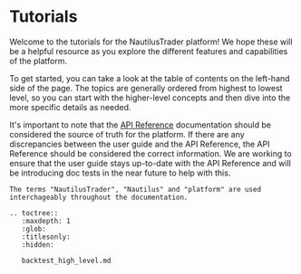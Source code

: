 # Tutorials

Welcome to the tutorials for the NautilusTrader platform! We hope these will be a helpful 
resource as you explore the different features and capabilities of the platform.

To get started, you can take a look at the table of contents on the left-hand side of the page. 
The topics are generally ordered from highest to lowest level, so you can start with the higher-level 
concepts and then dive into the more specific details as needed.

It's important to note that the [API Reference](../api_reference/index.md) documentation should be 
considered the source of truth for the platform. If there are any discrepancies between the user 
guide and the API Reference, the API Reference should be considered the correct information. We are 
working to ensure that the user guide stays up-to-date with the API Reference and will be introducing 
doc tests in the near future to help with this.

```{note}
The terms "NautilusTrader", "Nautilus" and "platform" are used interchageably throughout the documentation.
```

```{eval-rst}
.. toctree::
   :maxdepth: 1
   :glob:
   :titlesonly:
   :hidden:
   
   backtest_high_level.md
```
